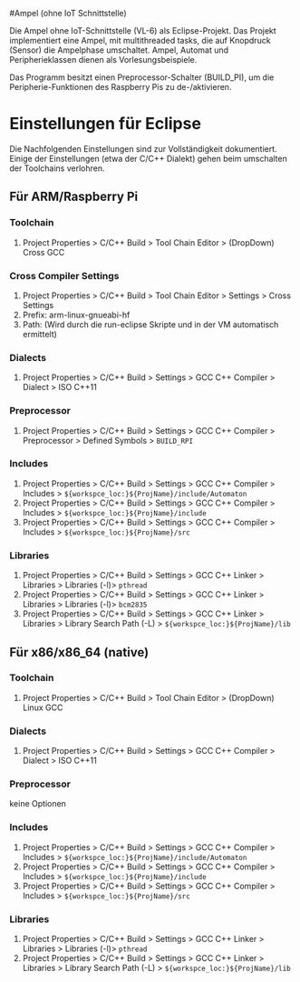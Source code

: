 #Ampel (ohne IoT Schnittstelle)

Die Ampel ohne IoT-Schnittstelle (VL-6) als Eclipse-Projekt. Das Projekt implementiert eine Ampel, mit multithreaded tasks, die auf Knopdruck (Sensor) die Ampelphase umschaltet. Ampel, Automat und Peripherieklassen dienen als Vorlesungsbeispiele.

Das Programm besitzt einen Preprocessor-Schalter (BUILD_PI), um die Peripherie-Funktionen des Raspberry Pis zu de-/aktivieren.

# Einstellungen für Eclipse

Die Nachfolgenden Einstellungen sind zur Vollständigkeit dokumentiert. Einige der Einstellungen (etwa der C/C++ Dialekt) gehen beim umschalten der Toolchains verlohren.

## Für ARM/Raspberry Pi

### Toolchain

1. Project Properties >  C/C++ Build > Tool Chain Editor > (DropDown) Cross GCC

### Cross Compiler Settings
1. Project Properties >  C/C++ Build > Tool Chain Editor > Settings > Cross Settings 
  1. Prefix: arm-linux-gnueabi-hf
  1. Path: <leer lassen> (Wird durch die run-eclipse Skripte und in der VM automatisch ermittelt) 
      
### Dialects
1. Project Properties >  C/C++ Build > Settings > GCC C++ Compiler > Dialect > ISO C++11

### Preprocessor
1. Project Properties >  C/C++ Build > Settings > GCC C++ Compiler > Preprocessor > Defined Symbols > `BUILD_RPI`

### Includes
1. Project Properties >  C/C++ Build > Settings > GCC C++ Compiler > Includes > `${workspce_loc:}${ProjName}/include/Automaton`
1. Project Properties >  C/C++ Build > Settings > GCC C++ Compiler > Includes > `${workspce_loc:}${ProjName}/include`
1. Project Properties >  C/C++ Build > Settings > GCC C++ Compiler > Includes > `${workspce_loc:}${ProjName}/src`

### Libraries
1. Project Properties >  C/C++ Build > Settings > GCC C++ Linker > Libraries > Libraries (-l)> `pthread`
1. Project Properties >  C/C++ Build > Settings > GCC C++ Linker > Libraries > Libraries (-l)> `bcm2835`
1. Project Properties >  C/C++ Build > Settings > GCC C++ Linker > Libraries > Library Search Path (-L) > `${workspce_loc:}${ProjName}/lib`


## Für x86/x86_64 (native)

### Toolchain

1. Project Properties >  C/C++ Build > Tool Chain Editor > (DropDown) Linux GCC

### Dialects
1. Project Properties >  C/C++ Build > Settings > GCC C++ Compiler > Dialect > ISO C++11

### Preprocessor
keine Optionen

### Includes
1. Project Properties >  C/C++ Build > Settings > GCC C++ Compiler > Includes > `${workspce_loc:}${ProjName}/include/Automaton`
1. Project Properties >  C/C++ Build > Settings > GCC C++ Compiler > Includes > `${workspce_loc:}${ProjName}/include`
1. Project Properties >  C/C++ Build > Settings > GCC C++ Compiler > Includes > `${workspce_loc:}${ProjName}/src`


### Libraries
1. Project Properties >  C/C++ Build > Settings > GCC C++ Linker > Libraries > Libraries (-l)> `pthread`
1. Project Properties >  C/C++ Build > Settings > GCC C++ Linker > Libraries > Library Search Path (-L) > `${workspce_loc:}${ProjName}/lib`
